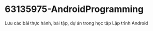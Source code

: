 # 63135975-AndroidProgramming
Lưu các bài thực hành, bài tập, dự án trong học tập Lập trình Android
